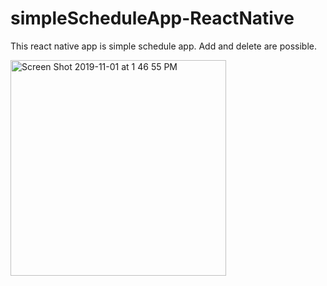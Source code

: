 # simpleScheduleApp-ReactNative
This react native app is simple schedule app. Add and delete are possible.


<img width="345" alt="Screen Shot 2019-11-01 at 1 46 55 PM" src="https://user-images.githubusercontent.com/40285946/68003148-80175580-fcaf-11e9-874c-3f13858f24ad.png">
